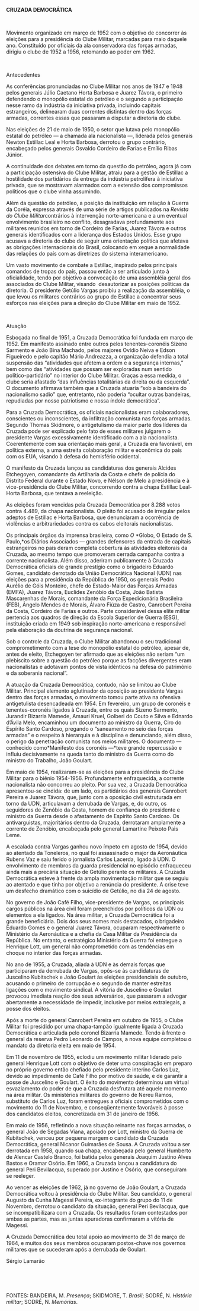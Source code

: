 **CRUZADA DEMOCRÁTICA**

 

Movimento organizado em março de 1952 com o objetivo de concorrer às
eleições para a presidência do Clube Militar, marcadas para maio daquele
ano. Constituído por oficiais da ala conservadora das forças armadas,
dirigiu o clube de 1952 a 1956, retomando ao poder em 1962.

 

Antecedentes

As conferências pronunciadas no Clube Militar nos anos de 1947 e 1948
pelos generais Júlio Caetano Horta Barbosa e Juarez Távora, o primeiro
defendendo o monopólio estatal do petróleo e o segundo a participação
nesse ramo da indústria da iniciativa privada, incluindo capitais
estrangeiros, delinearam duas correntes distintas dentro das forças
armadas, correntes essas que passaram a disputar a diretoria do clube.

Nas eleições de 21 de maio de 1950, o setor que lutava pelo monopólio
estatal do petróleo — a chamada ala nacionalista —, liderada pelos
generais Newton Estillac Leal e Horta Barbosa, derrotou o grupo
contrário, encabeçado pelos generais Osvaldo Cordeiro de Farias e Emílio
Ribas Júnior.

A continuidade dos debates em torno da questão do petróleo, agora já com
a participação ostensiva do Clube Militar, atraiu para a gestão de
Estillac a hostilidade dos partidários da entrega da indústria
petrolífera à iniciativa privada, que se mostravam alarmados com a
extensão dos compromissos políticos que o clube vinha assumindo.

Além da questão do petróleo, a posição da instituição em relação à
Guerra da Coréia, expressa através de uma série de artigos publicados na
*Revista do Clube Militar*contrários à intervenção norte-americana e a
um eventual envolvimento brasileiro no conflito, desagradava
profundamente aos militares reunidos em torno de Cordeiro de Farias,
Juarez Távora e outros generais identificados com a liderança dos
Estados Unidos. Esse grupo acusava a diretoria do clube de seguir uma
orientação política que afetava as obrigações internacionais do Brasil,
colocando em xeque a normalidade das relações do país com as diretrizes
do sistema interamericano.

Um vasto movimento de combate a Estillac, inspirado pelos principais
comandos de tropas do país, passou então a ser articulado junto à
oficialidade, tendo por objetivo a convocação de uma assembléia geral
dos associados do Clube Militar, visando  desautorizar as posições
políticas da diretoria. O presidente Getúlio Vargas proibiu a realização
da assembléia, o que levou os militares contrários ao grupo de Estillac
a concentrar seus esforços nas eleições para a direção do Clube Militar
em maio de 1952.

 

Atuação

Esboçada no final de 1951, a Cruzada Democrática foi fundada em março de
1952. Em manifesto assinado entre outros pelos tenentes-coronéis Sizeno
Sarmento e João Bina Machado, pelos majores Ovídio Neiva e Edson
Figueiredo e pelo capitão Mário Andreazza, a organização defendia a
total suspensão das “atividades que afetem a ordem e a segurança
internas,” bem como das “atividades que possam ser exploradas num
sentido político-partidário” no interior do Clube Militar. Graças a essa
medida, o clube seria afastado “das influências totalitárias da direita
ou da esquerda”. O documento afirmava também que a Cruzada atuaria “sob
a bandeira do nacionalismo sadio” que, entretanto, não poderia “ocultar
outras bandeiras, repudiadas por nosso patriotismo e nossa índole
democrática”.

Para a Cruzada Democrática, os oficiais nacionalistas eram
colaboradores, conscientes ou inconscientes, da infiltração comunista
nas forças armadas. Segundo Thomas Skidmore, o antigetulismo da maior
parte dos líderes da Cruzada pode ser explicado pelo fato de esses
militares julgarem o presidente Vargas excessivamente identificado com a
ala nacionalista. Coerentemente com sua orientação mais geral, a Cruzada
era favorável, em política externa, a uma estreita colaboração militar e
econômica do país com os EUA, visando à defesa do hemisfério ocidental.

O manifesto da Cruzada lançou as candidaturas dos generais Alcides
Etchegoyen, comandante da Artilharia da Costa e chefe de polícia do
Distrito Federal durante o Estado Novo, e Nélson de Melo à presidência e
à vice-presidência do Clube Militar, concorrendo contra a chapa Estillac
Leal-Horta Barbosa, que tentava a reeleição.

As eleições foram vencidas pela Cruzada Democrática por 8.288 votos
contra 4.489, da chapa nacionalista. O pleito foi acusado de irregular
pelos adeptos de Estillac e Horta Barbosa, que denunciaram a ocorrência
de violências e arbitrariedades contra os cabos eleitorais
nacionalistas.

Os principais órgãos da imprensa brasileira, como *O* *Globo, O Estado
de S. Paulo,*os Diários Associados — grandes defensores da entrada de
capitais estrangeiros no país deram completa cobertura às atividades
eleitorais da Cruzada, ao mesmo tempo que promoveram cerrada campanha
contra a corrente nacionalista. Além disso, aderiram publicamente à
Cruzada Democrática oficiais de grande prestígio como o brigadeiro
Eduardo Gomes, candidato derrotado da União Democrática Nacional (UDN)
nas eleições para a presidência da República de 1950, os generais Pedro
Aurélio de Góis Monteiro, chefe do Estado-Maior das Forças Armadas
(EMFA), Juarez Távora, Euclides Zenóbio da Costa, João Batista
Mascarenhas de Morais, comandante da Força Expedicionária Brasileira
(FEB), Ângelo Mendes de Morais, Álvaro Fiúza de Castro, Canrobert
Pereira da Costa, Cordeiro de Farias e outros. Parte considerável dessa
elite militar pertencia aos quadros de direção da Escola Superior de
Guerra (ESG), instituição criada em 1949 sob inspiração norte-americana
e responsável pela elaboração da doutrina de segurança nacional.

Sob o controle da Cruzada, o Clube Militar abandonou o seu tradicional
comprometimento com a tese do monopólio estatal do petróleo, apesar de,
antes de eleito, Etchegoyen ter afirmado que as eleições não seriam “um
plebiscito sobre a questão do petróleo porque as facções divergentes
eram nacionalistas e adotavam pontos de vista idênticos na defesa do
patrimônio e da soberania nacional”.

A atuação da Cruzada Democrática, contudo, não se limitou ao Clube
Militar. Principal elemento aglutinador da oposição ao presidente Vargas
dentro das forças armadas, o movimento tomou parte ativa na ofensiva
antigetulista desencadeada em 1954. Em fevereiro, um grupo de coronéis e
tenentes-coronéis ligados à Cruzada, entre os quais Sizeno Sarmento,
Jurandir Bizarria Mamede, Amauri Kruel, Golberi do Couto e Silva e
Ednardo d’Ávila Melo, encaminhou um documento ao ministro da Guerra,
Ciro do Espírito Santo Cardoso, pregando o “saneamento no seio das
forças armadas” e o respeito à hierarquia e à disciplina e denunciando,
além disso, o perigo da penetração comunista nos meios militares. O
documento — conhecido como*Manifesto dos coronéis —*teve grande
repercussão e influiu decisivamente na queda tanto do ministro da Guerra
como do ministro do Trabalho, João Goulart.

Em maio de 1954, realizaram-se as eleições para a presidência do Clube
Militar para o biênio 1954-1956. Profundamente enfraquecida, a corrente
nacionalista não concorreu ao pleito. Por sua vez, a Cruzada Democrática
apresentou-se cindida: de um lado, os partidários dos generais Canrobert
Pereira e Juarez Távora, que, junto com a oposição civil estruturada em
torno da UDN, articulavam a derrubada de Vargas, e, do outro, os
seguidores de Zenóbio da Costa, homem de confiança do presidente e
ministro da Guerra desde o afastamento de Espírito Santo Cardoso. Os
antivarguistas, majoritários dentro da Cruzada, derrotaram amplamente a
corrente de Zenóbio, encabeçada pelo general Lamartine Peixoto Pais
Leme.

A escalada contra Vargas ganhou novo ímpeto em agosto de 1954, devido ao
atentado da Toneleros, no qual foi assassinado o major da Aeronáutica
Rubens Vaz e saiu ferido o jornalista Carlos Lacerda, ligado à UDN. O
envolvimento de membros da guarda presidencial no episódio enfraqueceu
ainda mais a precária situação de Getúlio perante os militares. A
Cruzada Democrática esteve à frente da ampla movimentação militar que se
seguiu ao atentado e que tinha por objetivo a renúncia do presidente. A
crise teve um desfecho dramático com o suicídio de Getúlio, no dia 24 de
agosto.

No governo de João Café Filho, vice-presidente de Vargas, os principais
cargos públicos na área civil foram preenchidos por políticos da UDN ou
elementos a ela ligados. Na área militar, a Cruzada Democrática foi a
grande beneficiária. Dois dos seus nomes mais destacados, o brigadeiro
Eduardo Gomes e o general Juarez Távora, ocuparam respectivamente o
Ministério da Aeronáutica e a chefia da Casa Militar da Presidência da
República. No entanto, o estratégico Ministério da Guerra foi entregue a
Henrique Lott, um general não comprometido com as tendências em choque
no interior das forças armadas.

No ano de 1955, a Cruzada, aliada à UDN e às demais forças que
participaram da derrubada de Vargas, opôs-se às candidaturas de
Juscelino Kubitschek e João Goulart às eleições presidenciais de
outubro, acusando o primeiro de corrupção e o segundo de manter
estreitas ligações com o movimento sindical. A vitória de Juscelino e
Goulart provocou imediata reação dos seus adversários, que passaram a
advogar abertamente a necessidade de impedir, inclusive por meios
extralegais, a posse dos eleitos.

Após a morte do general Canrobert Pereira em outubro de 1955, o Clube
Militar foi presidido por uma chapa-tampão igualmente ligada à Cruzada
Democrática e articulada pelo coronel Bizarria Mamede. Tendo à frente o
general da reserva Pedro Leonardo de Campos, a nova equipe completou o
mandato da diretoria eleita em maio de 1954.

Em 11 de novembro de 1955, eclodiu um movimento militar liderado pelo
general Henrique Lott com o objetivo de deter uma conspiração em preparo
no próprio governo então chefiado pelo presidente interino Carlos Luz,
devido ao impedimento de Café Filho por motivo de saúde, e de garantir a
posse de Juscelino e Goulart. O êxito do movimento determinou um virtual
esvaziamento do poder de que a Cruzada desfrutara até aquele momento na
área militar. Os ministérios militares do governo de Nereu Ramos,
substituto de Carlos Luz, foram entregues a oficiais comprometidos com o
movimento do 11 de Novembro, e conseqüentemente favoráveis à posse dos
candidatos eleitos, concretizada em 31 de janeiro de 1956.

Em maio de 1956, refletindo a nova situação reinante nas forças armadas,
o general João de Segadas Viana, apoiado por Lott, ministro da Guerra de
Kubitschek, venceu por pequena margem o candidato da Cruzada
Democrática, general Nicanor Guimarães de Sousa. A Cruzada voltou a ser
derrotada em 1958, quando sua chapa, encabeçada pelo general Humberto de
Alencar Castelo Branco, foi batida pelos generais Joaquim Justino Alves
Bastos e Oramar Osório. Em 1960, a Cruzada lançou a candidatura do
general Peri Bevilacqua, superado por Justino e Osório, que conseguiram
se reeleger.

Ao vencer as eleições de 1962, já no governo de João Goulart, a Cruzada
Democrática voltou à presidência do Clube Militar. Seu candidato, o
general Augusto da Cunha Magessi Pereira, ex-integrante do grupo do 11
de Novembro, derrotou o candidato da situação, general Peri Bevilacqua,
que se incompatibilizara com a Cruzada. Os resultados foram contestados
por ambas as partes, mas as juntas apuradoras confirmaram a vitória de
Magessi.

A Cruzada Democrática deu total apoio ao movimento de 31 de março de
1964, e muitos dos seus membros ocuparam postos-chave nos governos
militares que se sucederam após a derrubada de Goulart.

Sérgio Lamarão

 

 

FONTES: BANDEIRA, M. *Presença*; SKIDMORE, T. *Brasil*; SODRÉ, N.
*História militar*; SODRÉ, N. *Memórias*.

 
